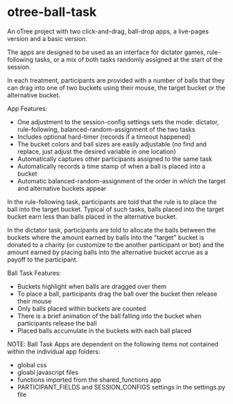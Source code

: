 # otree-ball-task
An oTree project with two click-and-drag, ball-drop apps, a live-pages version and a basic version.

The apps are designed to be used as an interface for dictator games, rule-following tasks, or a mix of both tasks randomly assigned at the start of the session.

In each treatment, participants are provided with a number of balls that they can drag into one of two buckets using their mouse, the target bucket or the alternative bucket. 

App Features:
* One adjustment to the session-config settings sets the mode: dictator, rule-following, balanced-random-assignment of the two tasks
* Includes optional hard-timer (records if a timeout happened)
* The bucket colors and ball sizes are easily adjustable (no find and replace, just adjust the desired variable in one location)
* Automatically captures other participants assigned to the same task
* Automatically records a time stamp of when a ball is placed into a bucket
* Automatic balanced-random-assignment of the order in which the target and alternative buckets appear

In the rule-following task, participants are told that the rule is to place the ball into the target bucket. Typical of such tasks, balls placed into the target bucket earn less than balls placed in the alternative bucket.

In the dictator task, participants are told to allocate the balls between the buckets where the amount earned by balls into the "target" bucket is donated to a charity (or customize to tbe another participant or bot) and the amount earned by placing balls into the alternative bucket accrue as a payoff to the participant.

Ball Task Features:
* Buckets highlight when balls are dragged over them
* To place a ball, participants drag the ball over the bucket then release their mouse
* Only balls placed within buckets are counted
* There is a brief animation of the ball falling into the bucket when participants release the ball
* Placed balls accumulate in the buckets with each ball placed


NOTE:
Ball Task Apps are dependent on the following items not contained within the individual app folders:
* global css
* gloabl javascript files
* functions imported from the shared_functions app
* PARTICIPANT_FIELDS and SESSION_CONFIGS settings in the settings.py file





